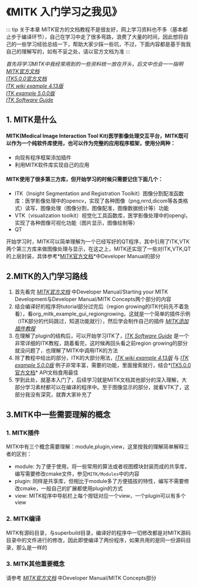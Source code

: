# 《MITK 入门学习之我见》
::: tip 关于本章
MITK官方的文档教程不是很友好，网上学习资料也不多（基本都止步于编译环节），自己在学习中走了很多弯路，浪费了大量的时间，因此想将自己的一些学习经验总结一下，帮助大家少踩一些坑，不过，下面内容都是基于我我自己的理解写的，如有不妥之处，请以官方文档为准
:::

*首先将学习MITK中我经常用到的一些资料统一放在开头，后文中也会一一指明<br/>*
*[MITK官方文档](http://docs.mitk.org/nightly/index.html)<br/>*
*[ITK5.0.0官方文档](https://itk.org/Doxygen/html/index.html)<br/>*
*[ITK wiki example 4.13版](https://itk.org/Wiki/ITK/Examples)<br/>*
*[ITK example 5.0.0版](https://itk.org/ITKExamples/src/index.html)<br/>*
*[ITK Software Guide](https://itk.org/ItkSoftwareGuide.pdf)<br/>*

## 1. MITK是什么
#### MITK(Medical Image Interaction Tool Kit)医学影像处理交互平台，MITK既可以作为一个纯软件库使用，也可以作为完整的应用程序框架，使用分两种：
* 向现有程序框架添加插件
* 利用MITK软件库实现自己的应用
#### MITK使用了很多第三方库，但开始学习的时候只需要记住下面几个：
* ITK（Insight Segmentation and Registration Toolkit）图像分割配准函数库：医学影像处理中的opencv，实现了各种图像（png,nrrd,dicom等各类格式）读写，图像处理（图像分割，图像配准，图像数据统计等）功能
* VTK（visualization toolkit）视觉化工具函数库，医学影像处理中的opengl，实现了各种图像可视化功能（图片显示，图像绘制等）
* QT

开始学习时，MITK可以简单理解为一个已经写好的QT程序，其中引用了ITK,VTK两个第三方库来做图像处理与显示，在这之上，MITK还实现了一些对ITK,VTK,QT的上层封装，具体参考*[MITK官方文档](http://docs.mitk.org/nightly/index.html)*中Developer Manual的部分

## 2.MITK的入门学习路线
1. 首先看完 *[MITK官方文档](http://docs.mitk.org/nightly/index.html)* 中Developer Manual/Starting your MITK Development与Developer Manual/MITK Concepts两个部分的内容
2. 结合编译好的程序将tutorial部分过完后（region growing的ITK代码先不着急看），看org_mitk_example_gui_regiongrowing，这就是一个简单的插件示例（ITK部分的代码跳过，知道功能就行），然后学会制作自己的插件 *[MITK添加插件教程](./page3.md)*
3. 在理解了plugin的结构后，可以开始学习ITK了，*[ITK Software Guide](https://itk.org/ItkSoftwareGuide.pdf)* 是一个非常详细的ITK教程，跳着看完，这时候再回头看之前region growing的部分就没问题了，也理解了MITK中调用ITK的方法
4. 除了教程中给出的部分，ITK的大部分用法，*[ITK wiki example 4.13版](https://itk.org/Wiki/ITK/Examples)*  与 *[ITK example 5.0.0版](https://itk.org/ITKExamples/src/index.html)* 例子非常丰富，需要的功能，里面搜索就行，结合*[ITK5.0.0官方文档](https://itk.org/Doxygen/html/index.html)* API文档食用最佳
5. 学到此处，就基本入门了，后续学习就是MITK文档其他部分的深入理解，大部分学习素材都可以在编译的程序中。至于图像显示的部分，就看VTK了，这部分我没有深究，就靠大家补充了


## 3.MITK中一些需要理解的概念
### 1. MITK插件
MITK中有三个概念需要理解：module,plugin,view，这里按我的理解简单解释三者的区别：
* module: 为了便于使用，将一些常用的算法或者视图模块封装而成的共享库，编写需要修改cmake文件，参见`MITK/Modules`中的内容
* plugin: 同样是共享库，但相比于module多了方便插拔的特性，编写不需要修改cmake，一般自己的扩展都使用plugin的方式
* view: MITK程序中导航栏上每个按钮对应一个view，一个plugin可以有多个view

### 2. MITK编译
MITK有源码目录，与superbuild目录，编译好的程序中一切修改都是对MITK源码目录中的文件进行的修改，因此即使编译了两份程序，如果共用的是同一份源码目录，那么是一样的

### 3. MITK其他重要概念
请参考 *[MITK官方文档](http://docs.mitk.org/nightly/index.html)* 中Developer Manual/MITK Concepts部分

